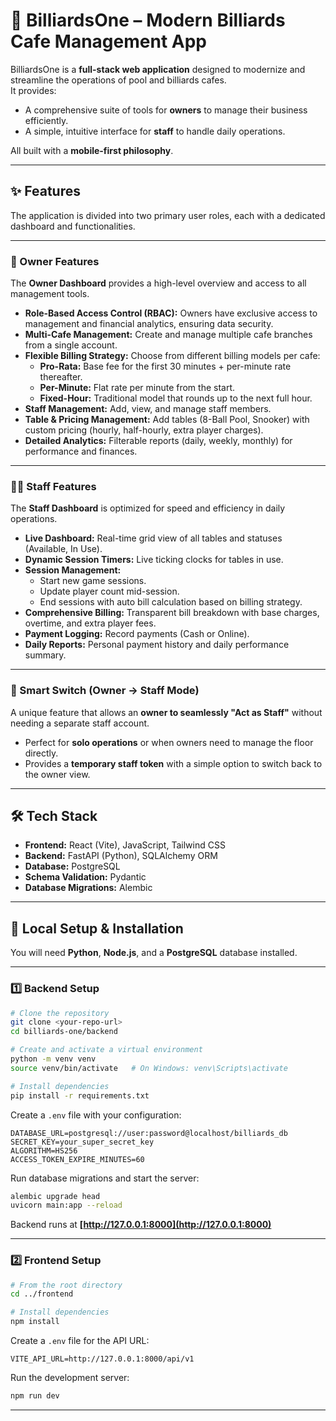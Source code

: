 # 🎱 BilliardsOne – Modern Billiards Cafe Management App  

BilliardsOne is a **full-stack web application** designed to modernize and streamline the operations of pool and billiards cafes.  
It provides:  
- A comprehensive suite of tools for **owners** to manage their business efficiently.  
- A simple, intuitive interface for **staff** to handle daily operations.  

All built with a **mobile-first philosophy**.  

---

## ✨ Features  

The application is divided into two primary user roles, each with a dedicated dashboard and functionalities.  

---

### 🤵 Owner Features  

The **Owner Dashboard** provides a high-level overview and access to all management tools.  

- **Role-Based Access Control (RBAC):** Owners have exclusive access to management and financial analytics, ensuring data security.  
- **Multi-Cafe Management:** Create and manage multiple cafe branches from a single account.  
- **Flexible Billing Strategy:** Choose from different billing models per cafe:  
  - **Pro-Rata:** Base fee for the first 30 minutes + per-minute rate thereafter.  
  - **Per-Minute:** Flat rate per minute from the start.  
  - **Fixed-Hour:** Traditional model that rounds up to the next full hour.  
- **Staff Management:** Add, view, and manage staff members.  
- **Table & Pricing Management:** Add tables (8-Ball Pool, Snooker) with custom pricing (hourly, half-hourly, extra player charges).  
- **Detailed Analytics:** Filterable reports (daily, weekly, monthly) for performance and finances.  

---

### 🧑‍💼 Staff Features  

The **Staff Dashboard** is optimized for speed and efficiency in daily operations.  

- **Live Dashboard:** Real-time grid view of all tables and statuses (Available, In Use).  
- **Dynamic Session Timers:** Live ticking clocks for tables in use.  
- **Session Management:**  
  - Start new game sessions.  
  - Update player count mid-session.  
  - End sessions with auto bill calculation based on billing strategy.  
- **Comprehensive Billing:** Transparent bill breakdown with base charges, overtime, and extra player fees.  
- **Payment Logging:** Record payments (Cash or Online).  
- **Daily Reports:** Personal payment history and daily performance summary.  

---

### 👑 Smart Switch (Owner → Staff Mode)  

A unique feature that allows an **owner to seamlessly "Act as Staff"** without needing a separate staff account.  

- Perfect for **solo operations** or when owners need to manage the floor directly.  
- Provides a **temporary staff token** with a simple option to switch back to the owner view.  

---

## 🛠️ Tech Stack  

- **Frontend:** React (Vite), JavaScript, Tailwind CSS  
- **Backend:** FastAPI (Python), SQLAlchemy ORM  
- **Database:** PostgreSQL  
- **Schema Validation:** Pydantic  
- **Database Migrations:** Alembic  

---

## 🚀 Local Setup & Installation  

You will need **Python**, **Node.js**, and a **PostgreSQL** database installed.  

---

### 1️⃣ Backend Setup  

```bash
# Clone the repository
git clone <your-repo-url>
cd billiards-one/backend

# Create and activate a virtual environment
python -m venv venv
source venv/bin/activate   # On Windows: venv\Scripts\activate

# Install dependencies
pip install -r requirements.txt
```

Create a `.env` file with your configuration:

```env
DATABASE_URL=postgresql://user:password@localhost/billiards_db
SECRET_KEY=your_super_secret_key
ALGORITHM=HS256
ACCESS_TOKEN_EXPIRE_MINUTES=60
```

Run database migrations and start the server:

```bash
alembic upgrade head
uvicorn main:app --reload
```

Backend runs at **[http://127.0.0.1:8000](http://127.0.0.1:8000)**

---

### 2️⃣ Frontend Setup

```bash
# From the root directory
cd ../frontend

# Install dependencies
npm install
```

Create a `.env` file for the API URL:

```env
VITE_API_URL=http://127.0.0.1:8000/api/v1
```

Run the development server:

```bash
npm run dev
```

---
